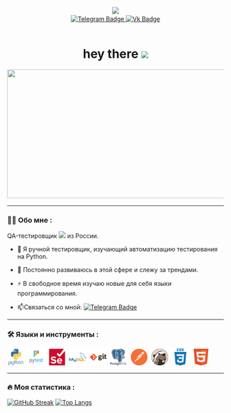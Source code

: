 <div id="header" align="center">
  <img src="https://opis-cdn.tinkoffjournal.ru/mercury/24-cats-mem.avu6hcwxmwwp..gif" width="100"/>
</div>
<div id="badges" align="center">
  <a href="https://t.me/testersky1">
  <img src="https://img.shields.io/badge/telegram-black?logo=telegram&logoColor=white&style=for-the-badge" alt="Telegram Badge"/>
  </a>
  <a href="https://vk.com/pontiuspilateg59">
  <img src="https://img.shields.io/badge/vk-blue?logo=vk&logoColor=white&style=for-the-badge" alt="Vk Badge"/>
  </a>
</div>
<div id="schetchik" align="center">
<img src="https://komarev.com/ghpvc/?username=testersky1&style=flat-square&color=blue" alt=""/>
</div>
<h1 align="center">
  hey there
  <img src="https://media.giphy.com/media/hvRJCLFzcasrR4ia7z/giphy.gif" width="30px"/>
</h1>
<div align="center">
  <img src="https://i.giphy.com/media/v1.Y2lkPTc5MGI3NjExMXgxeW8wZmM1MmVwZTBzdWpzZHFnc29rdmtvcmhpZmJ6cHRzOGZrbiZlcD12MV9pbnRlcm5hbF9naWZfYnlfaWQmY3Q9Zw/qgQUggAC3Pfv687qPC/giphy.gif" width="600" height="300"/>
</div>

---

### :man_technologist: Обо мне :
QA-тестировщик <img src="https://media.giphy.com/media/WUlplcMpOCEmTGBtBW/giphy.gif" width="30"> из России.
- :telescope: Я ручной тестировщик, изучающий автоматизацию тестирования на Python.

- :seedling: Постоянно развиваюсь в этой сфере и слежу за трендами.

- :zap: В свободное время изучаю новые для себя языки программирования.

- :mailbox:Связаться со мной: [![Telegram Badge](https://img.shields.io/badge/telegram-black?logo=telegram&logoColor=white&style=for-the-badge)](https://t.me/testersky1)

---

### :hammer_and_wrench: Языки и инструменты :
<div>
  <img src="https://raw.githubusercontent.com/devicons/devicon/ca28c779441053191ff11710fe24a9e6c23690d6/icons/python/python-original-wordmark.svg" title="Python" alt="Python" width="40" height="40"/>&nbsp;
  <img src="https://raw.githubusercontent.com/devicons/devicon/ca28c779441053191ff11710fe24a9e6c23690d6/icons/pytest/pytest-original-wordmark.svg" title="Pytest" alt="Pytest" width="40" height="40"/>&nbsp;
  <img src="https://raw.githubusercontent.com/devicons/devicon/ca28c779441053191ff11710fe24a9e6c23690d6/icons/selenium/selenium-original.svg" title="Selenium" alt="Selenium" width="40" height="40"/>&nbsp;
  <img src="https://raw.githubusercontent.com/devicons/devicon/ca28c779441053191ff11710fe24a9e6c23690d6/icons/mysql/mysql-original-wordmark.svg" title="MySQL" alt="MySQL" width="40" height="40"/>&nbsp;
  <img src="https://raw.githubusercontent.com/devicons/devicon/ca28c779441053191ff11710fe24a9e6c23690d6/icons/git/git-original-wordmark.svg" title="Git" alt="Git" width="40" height="40"/>&nbsp;
  <img src="https://raw.githubusercontent.com/devicons/devicon/ca28c779441053191ff11710fe24a9e6c23690d6/icons/postgresql/postgresql-original-wordmark.svg" title="postgresql" alt="postgresql" width="40" height="40"/>&nbsp;
  <img src="https://raw.githubusercontent.com/devicons/devicon/ca28c779441053191ff11710fe24a9e6c23690d6/icons/postman/postman-original.svg"  title="postman" alt="postman" width="40" height="40"/>&nbsp;
  <img src="https://raw.githubusercontent.com/devicons/devicon/ca28c779441053191ff11710fe24a9e6c23690d6/icons/dbeaver/dbeaver-original.svg" title="dbeaver" alt="dbeaver" width="40" height="40"/>&nbsp;
  <img src="https://github.com/devicons/devicon/blob/master/icons/css3/css3-plain-wordmark.svg"  title="CSS3" alt="CSS" width="40" height="40"/>&nbsp;
  <img src="https://github.com/devicons/devicon/blob/master/icons/html5/html5-original.svg" title="HTML5" alt="HTML" width="40" height="40"/>&nbsp;
</div>

---

### :fire: Моя статистика :
[![GitHub Streak](http://github-readme-streak-stats.herokuapp.com?user=testersky1&theme=dark&background=000000)](https://git.io/streak-stats)
[![Top Langs](https://github-readme-stats.vercel.app/api/top-langs/?username=testersky1&layout=compact&theme=vision-friendly-dark)](https://github.com/anuraghazra/github-readme-stats)

